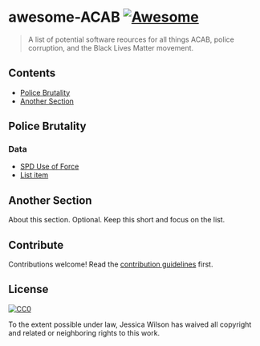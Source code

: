 # awesome-ACAB [![Awesome](https://awesome.re/badge.svg)](https://awesome.re)

> A list of potential software reources for all things ACAB, police corruption, and the Black Lives Matter movement.


## Contents

- [Police Brutality](#police-brutality)
- [Another Section](#another-section)

## Police Brutality

### Data

- [SPD Use of Force](https://data.seattle.gov/Public-Safety/Use-Of-Force/ppi5-g2bj)
- [List item](http://example.com)


## Another Section
About this section. Optional. Keep this short and focus on the list.

## Contribute

Contributions welcome! Read the [contribution guidelines](contributing.md) first.


## License

[![CC0](https://mirrors.creativecommons.org/presskit/buttons/88x31/svg/cc-zero.svg)](https://creativecommons.org/publicdomain/zero/1.0)

To the extent possible under law, Jessica Wilson has waived all copyright and
related or neighboring rights to this work.
